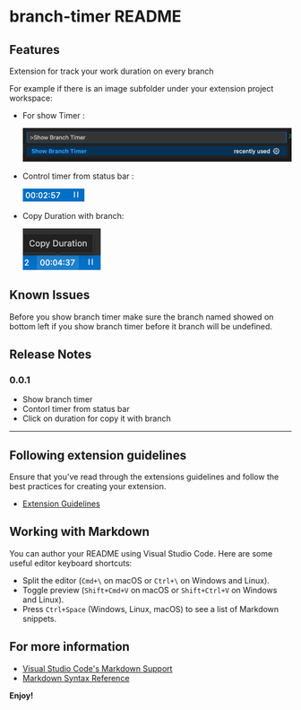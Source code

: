 # branch-timer README

## Features

Extension for track your work duration on every branch

For example if there is an image subfolder under your extension project workspace:

- For show Timer :

	![Show branch timer](screenshots/show_timer.png)


- Control timer from status bar :

	![Timer started](screenshots/timer_started.png)

- Copy Duration with branch:

	![Copy Duration](screenshots/copy_duration.png)

## Known Issues

Before you show branch timer make sure the branch named showed on bottom left
if you show branch timer before it branch will be undefined.
## Release Notes

### 0.0.1

* Show branch timer
* Contorl timer from status bar
* Click on duration for copy it  with branch

---

## Following extension guidelines

Ensure that you've read through the extensions guidelines and follow the best practices for creating your extension.

* [Extension Guidelines](https://code.visualstudio.com/api/references/extension-guidelines)

## Working with Markdown

You can author your README using Visual Studio Code. Here are some useful editor keyboard shortcuts:

* Split the editor (`Cmd+\` on macOS or `Ctrl+\` on Windows and Linux).
* Toggle preview (`Shift+Cmd+V` on macOS or `Shift+Ctrl+V` on Windows and Linux).
* Press `Ctrl+Space` (Windows, Linux, macOS) to see a list of Markdown snippets.

## For more information

* [Visual Studio Code's Markdown Support](http://code.visualstudio.com/docs/languages/markdown)
* [Markdown Syntax Reference](https://help.github.com/articles/markdown-basics/)

**Enjoy!**
